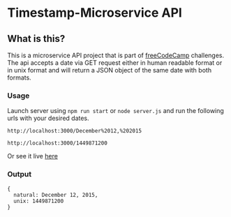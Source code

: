 # Timestamp-Microservice API 
## What is this? 
This is a microservice API project that is part of [freeCodeCamp](https://www.freecodecamp.org) challenges. The api accepts a date via GET request either in human readable format or in unix format and will return a JSON object of the same date with both formats.

### Usage 
Launch server using ```npm run start``` or ```node server.js``` and run the following urls with your desired dates.

```
http://localhost:3000/December%2012,%202015
```
```
http://localhost:3000/1449871200
```

Or see it live [here](https://oceanic-bamboo.glitch.me/)

### Output
```
{
  natural: December 12, 2015,
  unix: 1449871200
}
```
